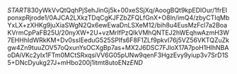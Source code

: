 $START$830yWkVvQtQqhPjSehJinGj5k+00xeSSjXq/AoogBQt9kpEDlOur/1frEIponxpRjrode1/0AJCA2LXkzTDqCgKJFZbZFQLfGnX+O8ln/imQ4/zbyCTIqMbYxLX+zXHKg9juXiaSWgN2Qx6ewEwaDnLSXeM12/bih8u4EusMzFcl7a2BoaKVrmCpPaFB25U/20nyXW+2U+vzMrIfPzQIkVMhQNTEJ2hWEqhwAzmH3W7EHHhIdWRkKM+Dv0ssIEeduG525SPIfs6F8F1ZLf9pkvI76j5VZ56VKTQZuZkgw4Zn9tuuZOV57oQxunYsOCXgBp7as+MX2J6DSC7FJloX17A7poH1HlhNBAoDAiVKc2yIx1FTm0MCtSRxqsiVV6G05pUNw9qenF3HgzEvy9yiup3v7SrD1S5+DNcDyukg27J+mHbo200j1itmt8utoENz$END$